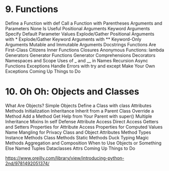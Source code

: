 # 9. Functions

Define a Function with def
Call a Function with Parentheses
Arguments and Parameters
None Is Useful
Positional Arguments
Keyword Arguments
Specify Default Parameter Values
Explode/Gather Positional Arguments with *
Explode/Gather Keyword Arguments with **
Keyword-Only Arguments
Mutable and Immutable Arguments
Docstrings
Functions Are First-Class Citizens
Inner Functions
Closures
Anonymous Functions: lambda
Generators
Generator Functions
Generator Comprehensions
Decorators
Namespaces and Scope
Uses of _ and __ in Names
Recursion
Async Functions
Exceptions
Handle Errors with try and except
Make Your Own Exceptions
Coming Up
Things to Do

# 10. Oh Oh: Objects and Classes

What Are Objects?
Simple Objects
Define a Class with class
Attributes
Methods
Initialization
Inheritance
Inherit from a Parent Class
Override a Method
Add a Method
Get Help from Your Parent with super()
Multiple Inheritance
Mixins
In self Defense
Attribute Access
Direct Access
Getters and Setters
Properties for Attribute Access
Properties for Computed Values
Name Mangling for Privacy
Class and Object Attributes
Method Types
Instance Methods
Class Methods
Static Methods
Duck Typing
Magic Methods
Aggregation and Composition
When to Use Objects or Something Else
Named Tuples
Dataclasses
Attrs
Coming Up
Things to Do

https://www.oreilly.com/library/view/introducing-python-2nd/9781492051374/

